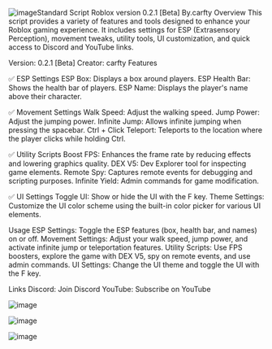 ![image](https://github.com/user-attachments/assets/0c0b6065-e03e-4dda-af41-096d1051c2c7)Standard Script Roblox version 0.2.1 [Beta] By.carfty
Overview
This script provides a variety of features and tools designed to enhance your Roblox gaming experience. It includes settings for ESP (Extrasensory Perception), movement tweaks, utility tools, UI customization, and quick access to Discord and YouTube links.

Version: 0.2.1 [Beta]
Creator: carfty
Features

✅ ESP Settings
ESP Box: Displays a box around players.
ESP Health Bar: Shows the health bar of players.
ESP Name: Displays the player's name above their character.

✅ Movement Settings
Walk Speed: Adjust the walking speed.
Jump Power: Adjust the jumping power.
Infinite Jump: Allows infinite jumping when pressing the spacebar.
Ctrl + Click Teleport: Teleports to the location where the player clicks while holding Ctrl.

✅ Utility Scripts
Boost FPS: Enhances the frame rate by reducing effects and lowering graphics quality.
DEX V5: Dev Explorer tool for inspecting game elements.
Remote Spy: Captures remote events for debugging and scripting purposes.
Infinite Yield: Admin commands for game modification.

✅ UI Settings
Toggle UI: Show or hide the UI with the F key.
Theme Settings: Customize the UI color scheme using the built-in color picker for various UI elements.

Usage
ESP Settings: Toggle the ESP features (box, health bar, and names) on or off.
Movement Settings: Adjust your walk speed, jump power, and activate infinite jump or teleportation features.
Utility Scripts: Use FPS boosters, explore the game with DEX V5, spy on remote events, and use admin commands.
UI Settings: Change the UI theme and toggle the UI with the F key.

Links
Discord: Join Discord
YouTube: Subscribe on YouTube

![image](https://github.com/user-attachments/assets/cb9ea405-cc28-4a7a-b3e8-fd380a504b60)

![image](https://github.com/user-attachments/assets/3570a389-9fe9-47d5-922a-99f7b92f45af)

![image](https://github.com/user-attachments/assets/1aa1d488-36eb-4819-b872-cd53b3afc154)




